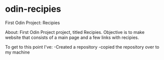 # odin-recipies
First Odin Project: Recipies

About: First Odin Project project, titled Recipies. Objective is to make website that consists of a main page and a few links with recipies.

To get to this point I've:
    -Created a repository
    -copied the repository over to my machine
